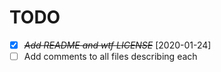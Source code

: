 # TODO

- [X] ~~*Add README and wtf LICENSE*~~ [2020-01-24]
- [ ] Add comments to all files describing each
